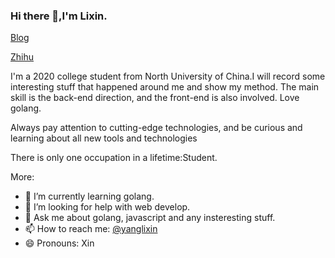 ### Hi there 👋,I'm Lixin.

[Blog](https://lixvyang.github.io/)

[Zhihu](https://www.zhihu.com/people/li-xin-32-2)

I'm a 2020 college student from North University of China.I will record some interesting stuff that happened around me and show my method.
The main skill is the back-end direction, and the front-end is also involved. Love golang.

Always pay attention to cutting-edge technologies, and be curious and learning about all new tools and technologies

There is only one occupation in a lifetime:Student.

More:

- 🌱 I’m currently learning golang.
- 🤔 I’m looking for help with web develop.
- 💬 Ask me about golang, javascript and any insteresting stuff.
- 📫 How to reach me: [@yanglixin](https://www.zhihu.com/people/li-xin-32-2)
- 😄 Pronouns: Xin

